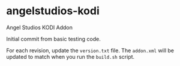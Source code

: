 # angelstudios-kodi
Angel Studios KODI Addon

Initial commit from basic testing code.

For each revision, update the `version.txt` file.  The `addon.xml` will be updated
to match when you run the `build.sh` script.

